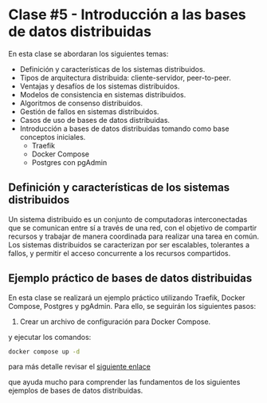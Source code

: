 # Clase #5 - Introducción a las bases de datos distribuidas

En esta clase se abordaran los siguientes temas:

- Definición y características de los sistemas distribuidos.
- Tipos de arquitectura distribuida: cliente-servidor, peer-to-peer.
- Ventajas y desafíos de los sistemas distribuidos.
- Modelos de consistencia en sistemas distribuidos.
- Algoritmos de consenso distribuidos.
- Gestión de fallos en sistemas distribuidos.
- Casos de uso de bases de datos distribuidas.
- Introducción a bases de datos distribuidas tomando como base conceptos iniciales.
    - Traefik 
    - Docker Compose
    - Postgres con pgAdmin    

## Definición y características de los sistemas distribuidos

Un sistema distribuido es un conjunto de computadoras interconectadas que se comunican entre sí a través de una red, con el objetivo de compartir recursos y trabajar de manera coordinada para realizar una tarea en común. Los sistemas distribuidos se caracterizan por ser escalables, tolerantes a fallos, y permitir el acceso concurrente a los recursos compartidos.


## Ejemplo práctico de bases de datos distribuidas

En esta clase se realizará un ejemplo práctico utilizando Traefik, Docker Compose, Postgres y pgAdmin. Para ello, se seguirán los siguientes pasos:

1. Crear un archivo de configuración para Docker Compose.

y ejecutar los comandos:

```bash
docker compose up -d
```

para más detalle revisar el [siguiente enlace](https://blog.faizahmed.in/how-much-do-you-know-traefik-proxy) 

que ayuda mucho para comprender las fundamentos de los siguientes ejemplos de bases de datos distribuidas.

